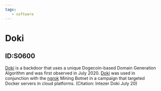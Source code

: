 ```yaml
---
tags:
   - software
---
```

# Doki
## ID:S0600
[Doki](software/S0600) is a backdoor that uses a unique Dogecoin-based Domain Generation Algorithm and was first observed in July 2020. [Doki](software/S0600) was used in conjunction with the [ngrok](software/S0508) Mining Botnet in a campaign that targeted Docker servers in cloud platforms. (Citation: Intezer Doki July 20)

